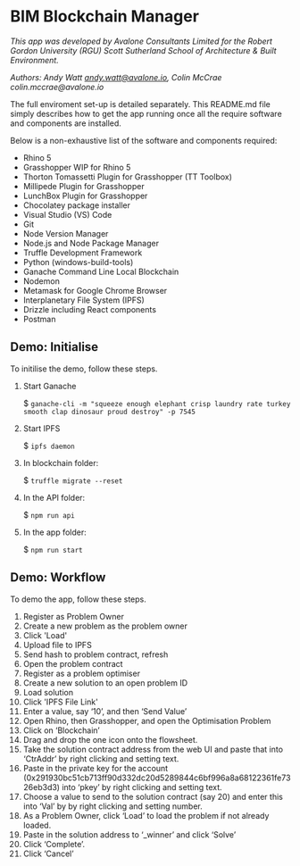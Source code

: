 # BIM Blockchain Manager

_This app was developed by Avalone Consultants Limited for the Robert Gordon University (RGU) Scott Sutherland School of Architecture & Built Environment._

_Authors: Andy Watt andy.watt@avalone.io, Colin McCrae colin.mccrae@avalone.io_

The full enviroment set-up is detailed separately. This README.md file simply describes how to get the app running once all the require software and components are installed.

Below is a non-exhaustive list of the software and components required:

- Rhino 5
- Grasshopper WIP for Rhino 5
- Thorton Tomassetti Plugin for Grasshopper (TT Toolbox)
- Millipede Plugin for Grasshopper
- LunchBox  Plugin for Grasshopper
- Chocolatey package installer
- Visual Studio (VS) Code
- Git
- Node Version Manager
- Node.js and Node Package Manager
- Truffle Development Framework
- Python (windows-build-tools)
- Ganache Command Line Local Blockchain
- Nodemon
- Metamask for Google Chrome Browser
- Interplanetary File System (IPFS)
- Drizzle including React components
- Postman


## Demo: Initialise

To initilise the demo, follow these steps.

1.	Start Ganache

    $ `ganache-cli -m "squeeze enough elephant crisp laundry rate turkey smooth clap dinosaur proud destroy" -p 7545`

2.	Start IPFS

    $ `ipfs daemon`

3.	In blockchain folder:

    $ `truffle migrate --reset`
4.	In the API folder:

    $ `npm run api`

5.	In the app folder:

    $ `npm run start`


## Demo: Workflow

To demo the app, follow these steps.

1.	Register as Problem Owner
2.	Create a new problem as the problem owner
3.	Click 'Load'
4.	Upload file to IPFS
5.	Send hash to problem contract, refresh
6.	Open the problem contract
7.	Register as a problem optimiser
8.	Create a new solution to an open problem ID
9.	Load solution
10.	Click 'IPFS File Link'
11.	Enter a value, say ‘10’, and then ‘Send Value’
12.	Open Rhino, then Grasshopper, and open the Optimisation Problem
13.	Click on ‘Blockchain’
14.	Drag and drop the one icon onto the flowsheet.
15.	Take the solution contract address from the web UI and paste that into ‘CtrAddr’ by right clicking and setting text.
16.	Paste in the private key for the account (0x291930bc51cb713ff90d332dc20d5289844c6bf996a8a68122361fe7326eb3d3) into ‘pkey’ by right clicking and setting text.
17.	Choose a value to send to the solution contract (say 20) and enter this into ‘Val’ by by right clicking and setting number.
18.	As a Problem Owner, click ‘Load’ to load the problem if not already loaded.
19.	Paste in the solution address to ‘_winner’ and click ‘Solve’
20.	Click ‘Complete’.
21.	Click ‘Cancel’
